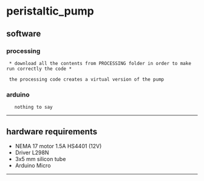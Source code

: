 # peristaltic_pump

  ## software
    
   ### processing 
       
     * download all the contents from PROCESSING folder in order to make run correctly the code * 
      
     the processing code creates a virtual version of the pump 
       
   ### arduino 
       nothing to say 
   * * *

  ## hardware requirements 
 
  * NEMA 17 motor 1.5A HS4401 (12V) 
  * Driver L298N  
  * 3x5 mm silicon tube 
  * Arduino Micro 
  
  * * * 
    
  

